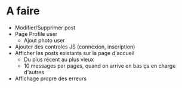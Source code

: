 # A faire
- Modifier/Supprimer post
- Page Profile user
  - Ajout photo user
- Ajouter des controles JS (connexion, inscription)
- Afficher les posts existants sur la page d'accueil
  - Du plus récent au plus vieux
  - 10 messages par pages, quand on arrive en bas ça en charge d'autres
- Affichage propre des erreurs
